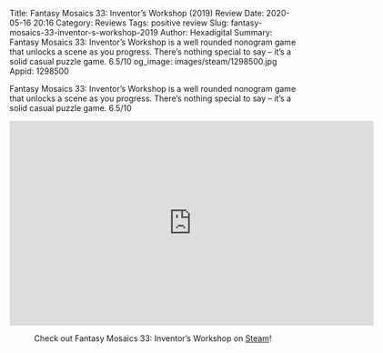 Title: Fantasy Mosaics 33: Inventor’s Workshop (2019) Review
Date: 2020-05-16 20:16
Category: Reviews
Tags: positive review
Slug: fantasy-mosaics-33-inventor-s-workshop-2019
Author: Hexadigital
Summary: Fantasy Mosaics 33: Inventor’s Workshop is a well rounded nonogram game that unlocks a scene as you progress. There’s nothing special to say – it’s a solid casual puzzle game. 6.5/10
og_image: images/steam/1298500.jpg
Appid: 1298500

Fantasy Mosaics 33: Inventor’s Workshop is a well rounded nonogram game that unlocks a scene as you progress. There’s nothing special to say – it’s a solid casual puzzle game. 6.5/10

<center><iframe src="https://www.youtube.com/embed/ZVVLoUo36Hg?feature=oembed" allow="accelerometer; autoplay; encrypted-media; gyroscope; picture-in-picture" width="640" height="360" frameborder="0"></iframe>

Check out Fantasy Mosaics 33: Inventor’s Workshop on [Steam](https://store.steampowered.com/app/1298500/?curator_clanid=34633900)!</center>
